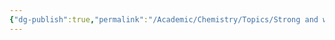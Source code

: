 ```yaml
---
{"dg-publish":true,"permalink":"/Academic/Chemistry/Topics/Strong and weak acids and base/"}
---
```

